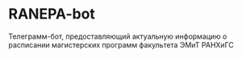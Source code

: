 # RANEPA-bot
Телеграмм-бот, предоставляющий актуальную информацию о расписании магистерских программ
факультета ЭМиТ РАНХиГС
